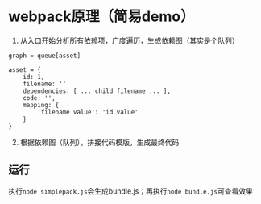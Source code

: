 # webpack原理（简易demo）

1. 从入口开始分析所有依赖项，广度遍历，生成依赖图（其实是个队列）
```
graph = queue[asset]

asset = {
    id: 1,
    filename: ''
    dependencies: [ ... child filename ... ],
    code: '',
    mapping: {
        'filename value': 'id value'
    }
}
```

2. 根据依赖图（队列），拼接代码模版，生成最终代码

## 运行

执行`node simplepack.js`会生成bundle.js；再执行`node bundle.js`可查看效果